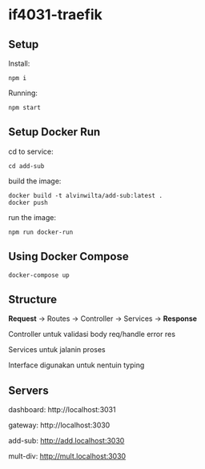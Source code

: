 # if4031-traefik

## Setup

Install:

```
npm i
```

Running:

```
npm start
```

## Setup Docker Run

cd to service:

```
cd add-sub
```

build the image:

```
docker build -t alvinwilta/add-sub:latest .
docker push
```

run the image:

```
npm run docker-run
```

## Using Docker Compose

```
docker-compose up
```

## Structure

**Request** &rarr; Routes &rarr; Controller &rarr; Services &rarr; **Response**

Controller untuk validasi body req/handle error res

Services untuk jalanin proses

Interface digunakan untuk nentuin typing

## Servers

dashboard: http://localhost:3031

gateway: http://localhost:3030

add-sub: http://add.localhost:3030

mult-div: http://mult.localhost:3030
